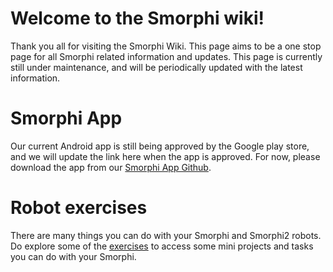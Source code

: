 # Welcome to the Smorphi wiki!

Thank you all for visiting the Smorphi Wiki. This page aims to be a one stop page for all Smorphi related information and updates. This page is currently still under maintenance, and will be periodically updated with the latest information. 

# Smorphi App

Our current Android app is still being approved by the Google play store, and we will update the link here when the app is approved. For now, please download the app from our [Smorphi App Github](https://github.com/WefaaRobotics/Smorphi-App-Android/tree/main/SimpleBluetoothTerminal-final/app/release). 

# Robot exercises

There are many things you can do with your Smorphi and Smorphi2 robots. Do explore some of the [exercises](https://github.com/WefaaRobotics/Smorphi/wiki/Robot-Exercises) to access some mini projects and tasks you can do with your Smorphi.


